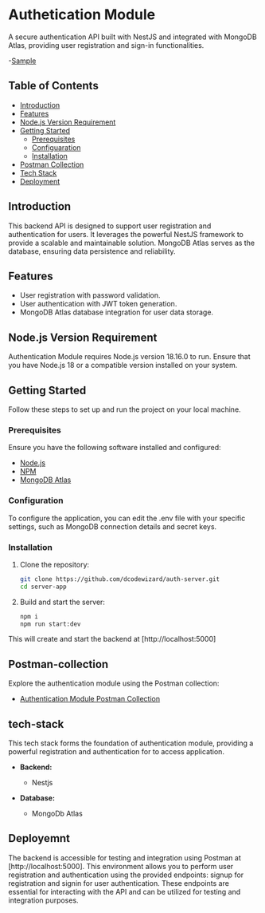 # Authetication Module

A secure authentication API built with NestJS and integrated with MongoDB Atlas, providing user registration and sign-in functionalities.

-[Sample](https://www.loom.com/share/34cf99b928e54126a1a18a290d207e75?sid=34785d2a-13ac-486c-8309-598a41b025d4)

## Table of Contents

- [Introduction](#introduction)
- [Features](#features)
- [Node.js Version Requirement](#node-js-version-requirement)
- [Getting Started](#getting-started)
  - [Prerequisites](#prerequisites)
  - [Configuaration](#configuration)
  - [Installation](#installation)
- [Postman Collection](#postman-collection)
- [Tech Stack](#tech-stack)
- [Deployment](#deployment)

## Introduction

This backend API is designed to support user registration and authentication for users. It leverages the powerful NestJS framework to provide a scalable and maintainable solution. MongoDB Atlas serves as the database, ensuring data persistence and reliability.

## Features

- User registration with password validation.
- User authentication with JWT token generation.
- MongoDB Atlas database integration for user data storage.

## Node.js Version Requirement

Authentication Module requires Node.js version 18.16.0 to run. Ensure that you have Node.js 18 or a compatible version installed on your system.

## Getting Started

Follow these steps to set up and run the project on your local machine.

### Prerequisites

Ensure you have the following software installed and configured:

- [Node.js](https://nodejs.org/)
- [NPM](https://www.npmjs.com/)
- [MongoDB Atlas](https://www.mongodb.com/)

### Configuration

To configure the application, you can edit the .env file with your specific settings, such as MongoDB connection details and secret keys.

### Installation

1. Clone the repository:

   ```bash
   git clone https://github.com/dcodewizard/auth-server.git
   cd server-app
   ```

2. Build and start the server:

   ```bash
   npm i
   npm run start:dev
   ```

This will create and start the backend at [http://localhost:5000]

## Postman-collection

Explore the authentication module using the Postman collection:

- [Authentication Module Postman Collection](https://api.postman.com/collections/31034066-e435f7be-644c-4aac-9f90-3f8f8f3cbbf1?access_key=PMAT-01HEQGSRHCBH3Y4RCRYNM2ANVZ)

## tech-stack

This tech stack forms the foundation of authentication module, providing a powerful registration and authentication for to access application.

- **Backend:**

  - Nestjs

- **Database:**

  - MongoDb Atlas

## Deployemnt

The backend is accessible for testing and integration using Postman at [http://localhost:5000]. This environment allows you to perform user registration and authentication using the provided endpoints: signup for registration and signin for user authentication. These endpoints are essential for interacting with the API and can be utilized for testing and integration purposes.
